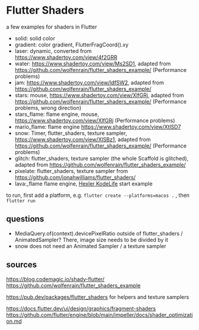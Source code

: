 # Flutter Shaders

a few examples for shaders in Flutter

- solid: solid color
- gradient: color gradient, FlutterFragCoord().xy
- laser: dynamic, converted from https://www.shadertoy.com/view/4f2GRR 
- water: https://www.shadertoy.com/view/Ms2SD1, adapted from https://github.com/wolfenrain/flutter_shaders_example/ (Performance problems)
- jam: https://www.shadertoy.com/view/ldfSW2, adapted from https://github.com/wolfenrain/flutter_shaders_example/ 
- stars: mouse, https://www.shadertoy.com/view/XlfGRj, adapted from https://github.com/wolfenrain/flutter_shaders_example/ (Performance problems, wrong direction)
- stars_flame: flame engine, mouse, https://www.shadertoy.com/view/XlfGRj (Performance problems)
- mario_flame: flame engine https://www.shadertoy.com/view/XtlSD7 
- snow: Timer, flutter_shaders, texture sampler, https://www.shadertoy.com/view/XlSBz1, adapted from https://github.com/wolfenrain/flutter_shaders_example/ (Performance problems)
- glitch: flutter_shaders, texture sampler (the whole Scaffold is glitched), adapted from https://github.com/wolfenrain/flutter_shaders_example/
- pixelate: flutter_shaders, texture sampler from https://github.com/jonahwilliams/flutter_shaders/
- lava:_flame flame engine, [Hexler KodeLife](https://hexler.net/kodelife) start example

to run, first add a platform, e.g. `flutter create --platforms=macos .` , then `flutter run`

## questions

* MediaQuery.of(context).devicePixelRatio outside of flutter_shaders / AnimatedSampler? There, image size needs to be divided by it
* snow does not need an Animated Sampler / a texture sampler 

## sources

https://blog.codemagic.io/shady-flutter/    
https://github.com/wolfenrain/flutter_shaders_example     

https://pub.dev/packages/flutter_shaders for helpers and texture samplers    

https://docs.flutter.dev/ui/design/graphics/fragment-shaders    
https://github.com/flutter/engine/blob/main/impeller/docs/shader_optimization.md     
